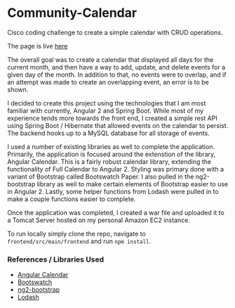 # Community-Calendar
Cisco coding challenge to create a simple calendar with CRUD operations. 

The page is live [here](http://ec2-52-54-85-216.compute-1.amazonaws.com:8080/CalendarApp/)

The overall goal was to create a calendar that displayed all days for the current month, and then have a way to add, update, and delete events for a given day of the month. In addition to that, no events were to overlap, and if an attempt was made to create an overlapping event, an error is to be shown. 

I decided to create this project using the technologies that I am most familiar with currently, Angular 2 and Spring Boot. While most of my experience tends more towards the front end, I created a simple rest API using Spring Boot / Hibernate that allowed events on the calendar to persist. The backend hooks up to a MySQL database for all storage of events. 

I used a number of existing libraries as well to complete the application. Primarily, the application is focused around the extenstion of the library, Angular Calendar. This is a fairly robust calendar library, extending the functionality of Full Calendar to Angular 2. Styling was primary done with a variant of Bootstrap called Bootswatch Paper. I also pulled in the ng2-bootstrap library as well to make certain elements of Bootstrap easier to use in Angular 2. Lastly, some helper functions from Lodash were pulled in to make a couple functions easier to complete.

Once the application was completed, I created a war file and uploaded it to a Tomcat Server hosted on my personal Amazon EC2 instance. 

To run locally simply clone the repo, navigate to `frontend/src/main/frontend` and run `npm install`.

### References / Libraries Used
- [Angular Calendar](https://mattlewis92.github.io/angular-calendar/#/kitchen-sink)
- [Bootswatch](https://bootswatch.com/)
- [ng2-bootstrap](http://valor-software.com/ngx-bootstrap/#/)
- [Lodash](https://lodash.com/)
